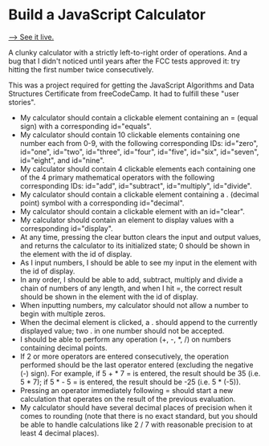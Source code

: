 # Build a JavaScript Calculator

[--> See it live.](https://superjoshua.github.io/fcc-java-calc/)

A clunky calculator with a strictly left-to-right order of operations. And a bug that I didn't noticed until years after the FCC tests approved it: try hitting the first number twice consecutively.

This was a project required for getting the JavaScript Algorithms and Data Structures Certificate from freeCodeCamp. It had to fulfill these "user stories".

- My calculator should contain a clickable element containing an = (equal sign) with a corresponding id="equals".
- My calculator should contain 10 clickable elements containing one number each from 0-9, with the following corresponding IDs: id="zero", id="one", id="two", id="three", id="four", id="five", id="six", id="seven", id="eight", and id="nine".
- My calculator should contain 4 clickable elements each containing one of the 4 primary mathematical operators with the following corresponding IDs: id="add", id="subtract", id="multiply", id="divide".
- My calculator should contain a clickable element containing a . (decimal point) symbol with a corresponding id="decimal".
- My calculator should contain a clickable element with an id="clear".
- My calculator should contain an element to display values with a corresponding id="display".
- At any time, pressing the clear button clears the input and output values, and returns the calculator to its initialized state; 0 should be shown in the element with the id of display.
- As I input numbers, I should be able to see my input in the element with the id of display.
- In any order, I should be able to add, subtract, multiply and divide a chain of numbers of any length, and when I hit =, the correct result should be shown in the element with the id of display.
- When inputting numbers, my calculator should not allow a number to begin with multiple zeros.
- When the decimal element is clicked, a . should append to the currently displayed value; two . in one number should not be accepted.
- I should be able to perform any operation (+, -, *, /) on numbers containing decimal points.
- If 2 or more operators are entered consecutively, the operation performed should be the last operator entered (excluding the negative (-) sign). For example, if 5 + * 7 = is entered, the result should be 35 (i.e. 5 * 7); if 5 * - 5 = is entered, the result should be -25 (i.e. 5 * (-5)).
- Pressing an operator immediately following = should start a new calculation that operates on the result of the previous evaluation.
- My calculator should have several decimal places of precision when it comes to rounding (note that there is no exact standard, but you should be able to handle calculations like 2 / 7 with reasonable precision to at least 4 decimal places).
